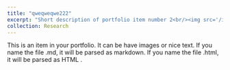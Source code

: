 ```yaml
---
title: "qweqweqwe222"
excerpt: "Short description of portfolio item number 2<br/><img src='/images/jump-gliding.png'>"
collection: Research
---
```


This is an item in your portfolio. It can be have images or nice text. If you name the file .md, it will be parsed as markdown. If you name the file .html, it will be parsed as HTML . 
